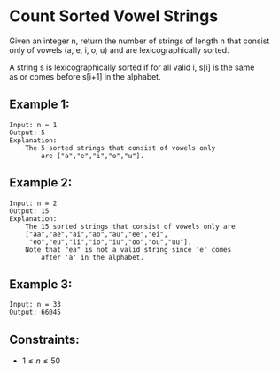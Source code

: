 # Count Sorted Vowel Strings

Given an integer n, return the number of strings of length n that consist  
only of vowels (a, e, i, o, u) and are lexicographically sorted.

A string s is lexicographically sorted if for all valid i, s[i] is the same  
as or comes before s[i+1] in the alphabet.

 

## Example 1:

    Input: n = 1
    Output: 5
    Explanation: 
        The 5 sorted strings that consist of vowels only 
            are ["a","e","i","o","u"].

## Example 2:

    Input: n = 2
    Output: 15
    Explanation: 
        The 15 sorted strings that consist of vowels only are
        ["aa","ae","ai","ao","au","ee","ei",
         "eo","eu","ii","io","iu","oo","ou","uu"].
        Note that "ea" is not a valid string since 'e' comes 
            after 'a' in the alphabet.

## Example 3:

    Input: n = 33
    Output: 66045
    
 

## Constraints:

* $1 \le n \le 50$

